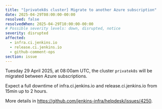 ```yaml
---
title: "[privatek8s cluster] Migrate to another Azure subscription"
date: 2025-04-29T08:00:00-00:00
resolved: false
resolvedWhen: 2025-04-29T10:00:00-00:00
# Possible severity levels: down, disrupted, notice
severity: disrupted
affected:
  - infra.ci.jenkins.io
  - release.ci.jenkins.io
  - github-comment-ops
section: issue
---
```


Tuesday 29 April 2025, at 08:00am UTC, the cluster  `privatek8s` will be migrated between Azure subscriptions.

Expect a full downtime of infra.ci.jenkins.io and release.ci.jenkins.io from 15min up to 2 hours.

More details in <https://github.com/jenkins-infra/helpdesk/issues/4250>.
